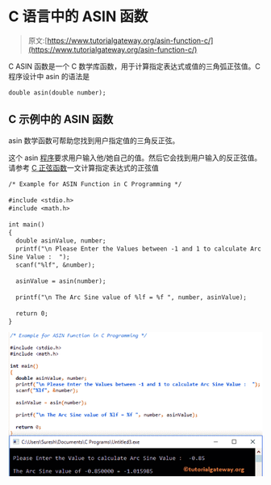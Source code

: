 # C 语言中的 ASIN 函数

> 原文:[https://www.tutorialgateway.org/asin-function-c/](https://www.tutorialgateway.org/asin-function-c/)

C ASIN 函数是一个 C 数学库函数，用于计算指定表达式或值的三角弧正弦值。C 程序设计中 asin 的语法是

```
double asin(double number);
```

## C 示例中的 ASIN 函数

asin 数学函数可帮助您找到用户指定值的三角反正弦。

这个 asin [程序](https://www.tutorialgateway.org/c-programming-examples/)要求用户输入他/她自己的值。然后它会找到用户输入的反正弦值。请参考 [C 正弦函数](https://www.tutorialgateway.org/sin-function-in-c/)一文计算指定表达式的正弦值

```
/* Example for ASIN Function in C Programming */

#include <stdio.h>
#include <math.h>

int main()
{
  double asinValue, number;
  printf("\n Please Enter the Values between -1 and 1 to calculate Arc Sine Value :  ");
  scanf("%lf", &number);

  asinValue = asin(number);

  printf("\n The Arc Sine value of %lf = %f ", number, asinValue);

  return 0;
}
```

![ASIN Function in C Programming 1](img/ca46af5798e47d5652332f0a230c762b.png)